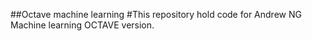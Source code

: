 ##Octave machine learning
#This repository hold code for Andrew NG Machine learning OCTAVE version.

